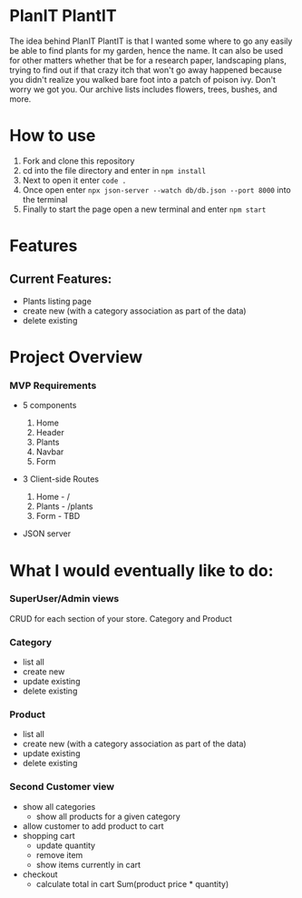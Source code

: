 # PlanIT PlantIT
The idea behind PlanIT PlantIT is that I wanted some where to go any easily be able to find plants for my garden, hence the name. It can also be used for other matters whether that be for a research paper, landscaping plans, trying to find out if that crazy itch that won't go away happened because you didn't realize you walked bare foot into a patch of poison ivy. Don't worry we got you. Our archive lists includes flowers, trees, bushes, and more.

# How to use
1. Fork and clone this repository
2. cd into the file directory and enter in `npm install`
3. Next to open it enter `code .`
4. Once open enter `npx json-server --watch db/db.json --port 8000` into the terminal
5. Finally to start the page open a new terminal and enter `npm start`

# Features
## Current Features:
   * Plants listing page
   * create new (with a category association as part of the data)
   * delete existing

# Project Overview


### MVP Requirements

* 5 components
    1. Home
    2. Header
    3. Plants
    4. Navbar
    5. Form

* 3 Client-side Routes
    1. Home - /
    2. Plants - /plants
    3. Form - TBD

* JSON server

# What I would eventually like to do:
### SuperUser/Admin views
CRUD for each section of your store.  Category and Product
### Category
   * list all
   * create new
   * update existing
   * delete existing
### Product
   * list all
   * create new (with a category association as part of the data)
   * update existing
   * delete existing
### Second Customer view
* show all categories
    * show all products for a given category
* allow customer to add product to cart
* shopping cart
    * update quantity
    * remove item
    * show items currently in cart
* checkout
    * calculate total in cart Sum(product price * quantity)
